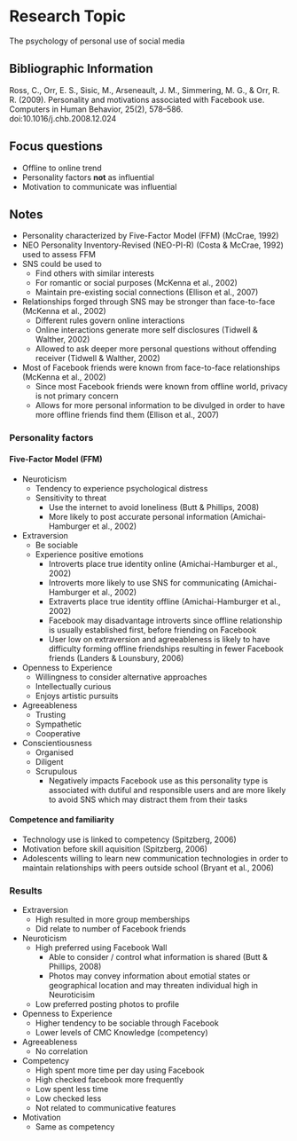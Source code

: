 # Research Topic

The psychology of personal use of social media

## Bibliographic Information

Ross, C., Orr, E. S., Sisic, M., Arseneault, J. M., Simmering, M. G., & Orr, R. R. (2009). Personality and motivations associated with Facebook use. Computers in Human Behavior, 25(2), 578–586. doi:10.1016/j.chb.2008.12.024

## Focus questions

- Offline to online trend
- Personality factors **not** as influential
- Motivation to communicate was influential

## Notes

- Personality characterized by Five-Factor Model (FFM) (McCrae, 1992)
- NEO Personality Inventory-Revised (NEO-PI-R) (Costa & McCrae, 1992) used to assess FFM
- SNS could be used to
	- Find others with similar interests
	- For romantic or social purposes (McKenna et al., 2002)
	- Maintain pre-existing social connections (Ellison et al., 2007)
- Relationships forged through SNS may be stronger than face-to-face (McKenna et al., 2002)
	- Different rules govern online interactions
	- Online interactions generate more self disclosures (Tidwell & Walther, 2002)
	- Allowed to ask deeper more personal questions without offending receiver (Tidwell & Walther, 2002)
- Most of Facebook friends were known from face-to-face relationships (McKenna et al., 2002)
	- Since most Facebook friends were known from offline world, privacy is not primary concern
	- Allows for more personal information to be divulged in order to have more offline friends find them (Ellison et al., 2007)

### Personality factors

#### Five-Factor Model (FFM)

- Neuroticism
	- Tendency to experience psychological distress 
	- Sensitivity to threat
		- Use the internet to avoid loneliness (Butt & Phillips, 2008)
		- More likely to post accurate personal information (Amichai-Hamburger et al., 2002)
- Extraversion
	- Be sociable
	- Experience positive emotions
		- Introverts place true identity online (Amichai-Hamburger et al., 2002)
		- Introverts more likely to use SNS for communicating (Amichai-Hamburger et al., 2002)
		- Extraverts place true identity offline (Amichai-Hamburger et al., 2002)
		- Facebook may disadvantage introverts since offline relationship is usually established first, before friending on Facebook
		- User low on extraversion and agreeableness is likely to have difficulty forming offline friendships resulting in fewer Facebook friends (Landers & Lounsbury, 2006)
- Openness to Experience
	- Willingness to consider alternative approaches
	- Intellectually curious
	- Enjoys artistic pursuits
- Agreeableness
	- Trusting
	- Sympathetic
	- Cooperative
- Conscientiousness
	- Organised
	- Diligent
	- Scrupulous
		- Negatively impacts Facebook use as this personality type is associated with dutiful and responsible users and are more likely to avoid SNS which may distract them from their tasks

#### Competence and familiarity

- Technology use is linked to competency (Spitzberg, 2006)
- Motivation before skill aquisition (Spitzberg, 2006)
- Adolescents willing to learn new communication technologies in order to maintain relationships with peers outside school (Bryant et al., 2006)

### Results

- Extraversion
	- High resulted in more group memberships
	- Did relate to number of Facebook friends
- Neuroticism
	- High preferred using Facebook Wall
		- Able to consider / control what information is shared (Butt & Phillips, 2008)
		- Photos may convey information about emotial states or geographical location and may threaten individual high in Neuroticisim
	- Low preferred posting photos to profile
- Openness to Experience
	- Higher tendency to be sociable through Facebook
	- Lower levels of CMC Knowledge (competency)
- Agreeableness
	- No correlation
- Competency
	- High spent more time per day using Facebook
	- High checked facebook more frequently
	- Low spent less time
	- Low checked less
	- Not related to communicative features
- Motivation
	- Same as competency

